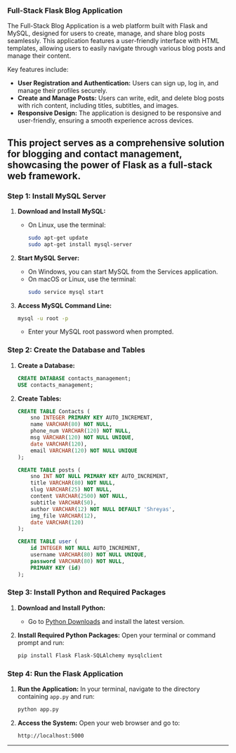
   ### Full-Stack Flask Blog Application

   The Full-Stack Blog Application is a web platform built with Flask and MySQL, designed for users to create, manage, and share blog posts seamlessly. This application features a user-friendly interface with HTML templates, allowing users to easily navigate through various blog posts and manage their content.

   Key features include:
   - **User Registration and Authentication:** Users can sign up, log in, and manage their profiles securely.
   - **Create and Manage Posts:** Users can write, edit, and delete blog posts with rich content, including titles, subtitles, and images.
   - **Responsive Design:** The application is designed to be responsive and user-friendly, ensuring a smooth experience across devices.

   This project serves as a comprehensive solution for blogging and contact management, showcasing the power of Flask as a full-stack web framework.
   ---
   ### Step 1: Install MySQL Server

   1. **Download and Install MySQL:**
      - On Linux, use the terminal:
        ```bash
        sudo apt-get update
        sudo apt-get install mysql-server
        ```

   2. **Start MySQL Server:**
      - On Windows, you can start MySQL from the Services application.
      - On macOS or Linux, use the terminal:
        ```bash
        sudo service mysql start
        ```

   3. **Access MySQL Command Line:**
      ```bash
      mysql -u root -p
      ```
      - Enter your MySQL root password when prompted.

   ### Step 2: Create the Database and Tables

   1. **Create a Database:**
      ```sql
      CREATE DATABASE contacts_management;
      USE contacts_management;
      ```

   2. **Create Tables:**
      ```sql
      CREATE TABLE Contacts (
          sno INTEGER PRIMARY KEY AUTO_INCREMENT,
          name VARCHAR(80) NOT NULL,
          phone_num VARCHAR(120) NOT NULL,
          msg VARCHAR(120) NOT NULL UNIQUE,
          date VARCHAR(120),
          email VARCHAR(120) NOT NULL UNIQUE
      );

      CREATE TABLE posts (
          sno INT NOT NULL PRIMARY KEY AUTO_INCREMENT,
          title VARCHAR(80) NOT NULL,
          slug VARCHAR(25) NOT NULL,
          content VARCHAR(2500) NOT NULL,
          subtitle VARCHAR(50),
          author VARCHAR(12) NOT NULL DEFAULT 'Shreyas',
          img_file VARCHAR(12),
          date VARCHAR(120)
      );

      CREATE TABLE user (
          id INTEGER NOT NULL AUTO_INCREMENT,
          username VARCHAR(80) NOT NULL UNIQUE,
          password VARCHAR(80) NOT NULL,
          PRIMARY KEY (id)
      );
      ```

   ### Step 3: Install Python and Required Packages

   1. **Download and Install Python:**
      - Go to [Python Downloads](https://www.python.org/downloads/) and install the latest version.

   2. **Install Required Python Packages:**
      Open your terminal or command prompt and run:
      ```bash
      pip install Flask Flask-SQLAlchemy mysqlclient
      ```

   ### Step 4: Run the Flask Application

   1. **Run the Application:**
      In your terminal, navigate to the directory containing `app.py` and run:
      ```bash
      python app.py
      ```

   2. **Access the System:**
      Open your web browser and go to:
      ```
      http://localhost:5000
      ```
   ---

